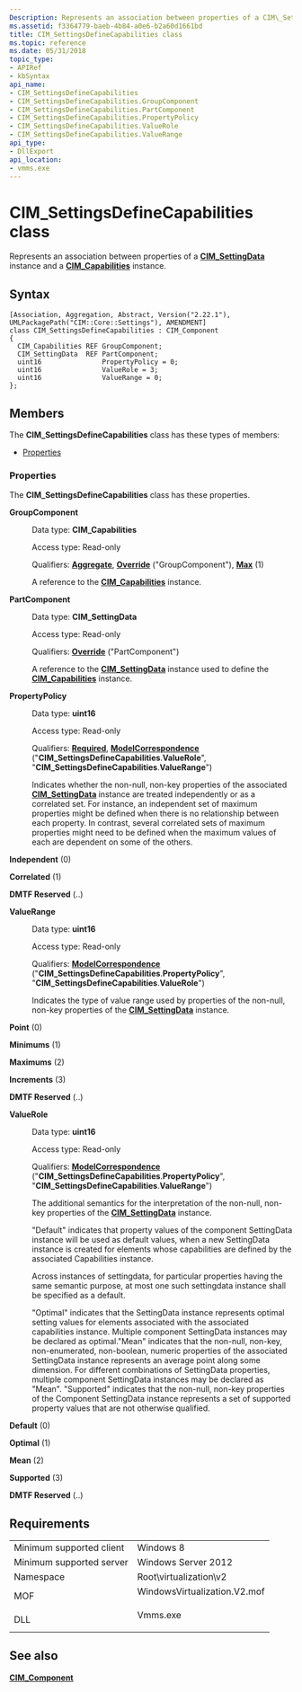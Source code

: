 ```yaml
---
Description: Represents an association between properties of a CIM\_SettingData instance and a CIM\_Capabilities instance.
ms.assetid: f3364779-baeb-4b84-a0e6-b2a60d1661bd
title: CIM_SettingsDefineCapabilities class
ms.topic: reference
ms.date: 05/31/2018
topic_type: 
- APIRef
- kbSyntax
api_name: 
- CIM_SettingsDefineCapabilities
- CIM_SettingsDefineCapabilities.GroupComponent
- CIM_SettingsDefineCapabilities.PartComponent
- CIM_SettingsDefineCapabilities.PropertyPolicy
- CIM_SettingsDefineCapabilities.ValueRole
- CIM_SettingsDefineCapabilities.ValueRange
api_type: 
- DllExport
api_location: 
- vmms.exe
---
```


# CIM\_SettingsDefineCapabilities class

Represents an association between properties of a [**CIM\_SettingData**](cim-settingdata.md) instance and a [**CIM\_Capabilities**](cim-capabilities.md) instance.

## Syntax

``` syntax
[Association, Aggregation, Abstract, Version("2.22.1"), UMLPackagePath("CIM::Core::Settings"), AMENDMENT]
class CIM_SettingsDefineCapabilities : CIM_Component
{
  CIM_Capabilities REF GroupComponent;
  CIM_SettingData  REF PartComponent;
  uint16               PropertyPolicy = 0;
  uint16               ValueRole = 3;
  uint16               ValueRange = 0;
};
```

## Members

The **CIM\_SettingsDefineCapabilities** class has these types of members:

-   [Properties](#properties)

### Properties

The **CIM\_SettingsDefineCapabilities** class has these properties.

<dl> <dt>

**GroupComponent**
</dt> <dd> <dl> <dt>

Data type: **CIM\_Capabilities**
</dt> <dt>

Access type: Read-only
</dt> <dt>

Qualifiers: [**Aggregate**](/windows/desktop/WmiSdk/standard-qualifiers), [**Override**](/windows/desktop/WmiSdk/standard-qualifiers) ("GroupComponent"), [**Max**](/windows/desktop/WmiSdk/standard-qualifiers) (1)
</dt> </dl>

A reference to the [**CIM\_Capabilities**](cim-capabilities.md) instance.

</dd> <dt>

**PartComponent**
</dt> <dd> <dl> <dt>

Data type: **CIM\_SettingData**
</dt> <dt>

Access type: Read-only
</dt> <dt>

Qualifiers: [**Override**](/windows/desktop/WmiSdk/standard-qualifiers) ("PartComponent")
</dt> </dl>

A reference to the [**CIM\_SettingData**](cim-settingdata.md) instance used to define the [**CIM\_Capabilities**](cim-capabilities.md) instance.

</dd> <dt>

**PropertyPolicy**
</dt> <dd> <dl> <dt>

Data type: **uint16**
</dt> <dt>

Access type: Read-only
</dt> <dt>

Qualifiers: [**Required**](/windows/desktop/WmiSdk/standard-qualifiers), [**ModelCorrespondence**](/windows/desktop/WmiSdk/standard-qualifiers) ("**CIM\_SettingsDefineCapabilities**.**ValueRole**", "**CIM\_SettingsDefineCapabilities**.**ValueRange**")
</dt> </dl>

Indicates whether the non-null, non-key properties of the associated [**CIM\_SettingData**](cim-settingdata.md) instance are treated independently or as a correlated set. For instance, an independent set of maximum properties might be defined when there is no relationship between each property. In contrast, several correlated sets of maximum properties might need to be defined when the maximum values of each are dependent on some of the others.

<dt>

<span id="Independent"></span><span id="independent"></span><span id="INDEPENDENT"></span>

**Independent** (0)


</dt> <dd></dd> <dt>

<span id="Correlated"></span><span id="correlated"></span><span id="CORRELATED"></span>

**Correlated** (1)


</dt> <dd></dd> <dt>

<span id="DMTF_Reserved"></span><span id="dmtf_reserved"></span><span id="DMTF_RESERVED"></span>

**DMTF Reserved** (..)


</dt> <dd></dd> </dl>

</dd> <dt>

**ValueRange**
</dt> <dd> <dl> <dt>

Data type: **uint16**
</dt> <dt>

Access type: Read-only
</dt> <dt>

Qualifiers: [**ModelCorrespondence**](/windows/desktop/WmiSdk/standard-qualifiers) ("**CIM\_SettingsDefineCapabilities**.**PropertyPolicy**", "**CIM\_SettingsDefineCapabilities**.**ValueRole**")
</dt> </dl>

Indicates the type of value range used by properties of the non-null, non-key properties of the [**CIM\_SettingData**](cim-settingdata.md) instance.

<dt>

<span id="Point"></span><span id="point"></span><span id="POINT"></span>

**Point** (0)


</dt> <dd></dd> <dt>

<span id="Minimums"></span><span id="minimums"></span><span id="MINIMUMS"></span>

**Minimums** (1)


</dt> <dd></dd> <dt>

<span id="Maximums"></span><span id="maximums"></span><span id="MAXIMUMS"></span>

**Maximums** (2)


</dt> <dd></dd> <dt>

<span id="Increments"></span><span id="increments"></span><span id="INCREMENTS"></span>

**Increments** (3)


</dt> <dd></dd> <dt>

<span id="DMTF_Reserved"></span><span id="dmtf_reserved"></span><span id="DMTF_RESERVED"></span>

**DMTF Reserved** (..)


</dt> <dd></dd> </dl>

</dd> <dt>

**ValueRole**
</dt> <dd> <dl> <dt>

Data type: **uint16**
</dt> <dt>

Access type: Read-only
</dt> <dt>

Qualifiers: [**ModelCorrespondence**](/windows/desktop/WmiSdk/standard-qualifiers) ("**CIM\_SettingsDefineCapabilities**.**PropertyPolicy**", "**CIM\_SettingsDefineCapabilities**.**ValueRange**")
</dt> </dl>

The additional semantics for the interpretation of the non-null, non-key properties of the [**CIM\_SettingData**](cim-settingdata.md) instance.

"Default" indicates that property values of the component SettingData instance will be used as default values, when a new SettingData instance is created for elements whose capabilities are defined by the associated Capabilities instance.

Across instances of settingdata, for particular properties having the same semantic purpose, at most one such settingdata instance shall be specified as a default.

"Optimal" indicates that the SettingData instance represents optimal setting values for elements associated with the associated capabilities instance. Multiple component SettingData instances may be declared as optimal."Mean" indicates that the non-null, non-key, non-enumerated, non-boolean, numeric properties of the associated SettingData instance represents an average point along some dimension. For different combinations of SettingData properties, multiple component SettingData instances may be declared as "Mean". "Supported" indicates that the non-null, non-key properties of the Component SettingData instance represents a set of supported property values that are not otherwise qualified.

<dt>

<span id="Default"></span><span id="default"></span><span id="DEFAULT"></span>

**Default** (0)


</dt> <dd></dd> <dt>

<span id="Optimal"></span><span id="optimal"></span><span id="OPTIMAL"></span>

**Optimal** (1)


</dt> <dd></dd> <dt>

<span id="Mean"></span><span id="mean"></span><span id="MEAN"></span>

**Mean** (2)


</dt> <dd></dd> <dt>

<span id="Supported"></span><span id="supported"></span><span id="SUPPORTED"></span>

**Supported** (3)


</dt> <dd></dd> <dt>

<span id="DMTF_Reserved"></span><span id="dmtf_reserved"></span><span id="DMTF_RESERVED"></span>

**DMTF Reserved** (..)


</dt> <dd></dd> </dl>

</dd> </dl>

## Requirements



|                                     |                                                                                                         |
|-------------------------------------|---------------------------------------------------------------------------------------------------------|
| Minimum supported client<br/> | Windows 8<br/>                                                                                    |
| Minimum supported server<br/> | Windows Server 2012<br/>                                                                          |
| Namespace<br/>                | Root\\virtualization\\v2<br/>                                                                     |
| MOF<br/>                      | <dl> <dt>WindowsVirtualization.V2.mof</dt> </dl> |
| DLL<br/>                      | <dl> <dt>Vmms.exe</dt> </dl>                     |



## See also

<dl> <dt>

[**CIM\_Component**](cim-component.md)
</dt> </dl>

 

